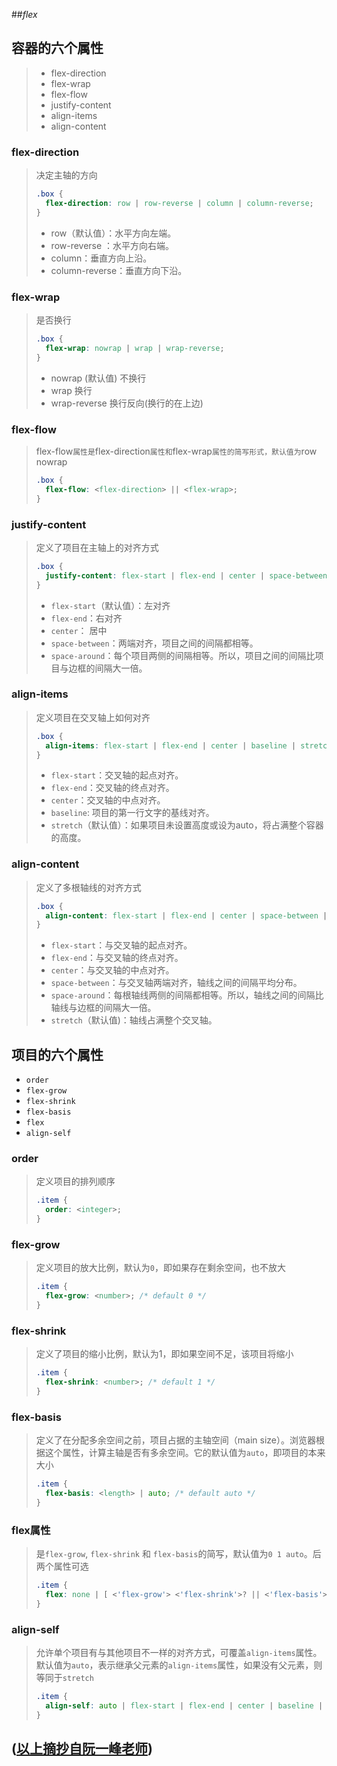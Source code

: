 ##*flex* 

## 容器的六个属性

> - flex-direction
> - flex-wrap
> - flex-flow
> - justify-content
> - align-items
> - align-content

### flex-direction

> 决定主轴的方向
>
> ```css
> .box {
>   flex-direction: row | row-reverse | column | column-reverse;
> }
> ```
>
> - row（默认值）：水平方向左端。
> - row-reverse ：水平方向右端。
> - column：垂直方向上沿。
> - column-reverse：垂直方向下沿。

### flex-wrap

> 是否换行
>
> ```css
> .box {
>   flex-wrap: nowrap | wrap | wrap-reverse;
> }
> ```
>
> + nowrap (默认值) 不换行
> + wrap 换行
> + wrap-reverse 换行反向(换行的在上边)

### flex-flow

> flex-flow`属性是`flex-direction`属性和`flex-wrap`属性的简写形式，默认值为`row nowrap
>
> ```css
> .box {
>   flex-flow: <flex-direction> || <flex-wrap>;
> }
> ```
>
>  

### justify-content

> 定义了项目在主轴上的对齐方式
>
> ```css
> .box {
>   justify-content: flex-start | flex-end | center | space-between | space-around;
> }
> ```
>
> - `flex-start`（默认值）：左对齐
> - `flex-end`：右对齐
> - `center`： 居中
> - `space-between`：两端对齐，项目之间的间隔都相等。
> - `space-around`：每个项目两侧的间隔相等。所以，项目之间的间隔比项目与边框的间隔大一倍。

### align-items

> 定义项目在交叉轴上如何对齐
>
> ```css
> .box {
>   align-items: flex-start | flex-end | center | baseline | stretch;
> }
> ```
>
> - `flex-start`：交叉轴的起点对齐。
> - `flex-end`：交叉轴的终点对齐。
> - `center`：交叉轴的中点对齐。
> - `baseline`: 项目的第一行文字的基线对齐。
> - `stretch`（默认值）：如果项目未设置高度或设为auto，将占满整个容器的高度。

### align-content

> 定义了多根轴线的对齐方式
>
> ```css
> .box {
>   align-content: flex-start | flex-end | center | space-between | space-around | stretch;
> }
> ```
>
> - `flex-start`：与交叉轴的起点对齐。
> - `flex-end`：与交叉轴的终点对齐。
> - `center`：与交叉轴的中点对齐。
> - `space-between`：与交叉轴两端对齐，轴线之间的间隔平均分布。
> - `space-around`：每根轴线两侧的间隔都相等。所以，轴线之间的间隔比轴线与边框的间隔大一倍。
> - `stretch`（默认值)：轴线占满整个交叉轴。

## 项目的六个属性

- `order`
- `flex-grow`
- `flex-shrink`
- `flex-basis`
- `flex`
- `align-self`

### order

> 定义项目的排列顺序
>
> ```css
> .item {
>   order: <integer>;
> }
> ```

###  flex-grow

> 定义项目的放大比例，默认为`0`，即如果存在剩余空间，也不放大
>
> ```css
> .item {
>   flex-grow: <number>; /* default 0 */
> }
> ```

### flex-shrink

> 定义了项目的缩小比例，默认为1，即如果空间不足，该项目将缩小
>
> ```css
> .item {
>   flex-shrink: <number>; /* default 1 */
> }
> ```

### flex-basis

> 定义了在分配多余空间之前，项目占据的主轴空间（main size）。浏览器根据这个属性，计算主轴是否有多余空间。它的默认值为`auto`，即项目的本来大小
>
> ```css
> .item {
>   flex-basis: <length> | auto; /* default auto */
> }
> ```

### flex属性

> 是`flex-grow`, `flex-shrink` 和 `flex-basis`的简写，默认值为`0 1 auto`。后两个属性可选
>
> ```css
> .item {
>   flex: none | [ <'flex-grow'> <'flex-shrink'>? || <'flex-basis'> ]
> }
> ```

### align-self

> 允许单个项目有与其他项目不一样的对齐方式，可覆盖`align-items`属性。默认值为`auto`，表示继承父元素的`align-items`属性，如果没有父元素，则等同于`stretch`
>
> ```css
> .item {
>   align-self: auto | flex-start | flex-end | center | baseline | stretch;
> }
> ```
>
> 

## ([以上摘抄自阮一峰老师](http://www.ruanyifeng.com/blog/2015/07/flex-grammar.html))